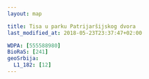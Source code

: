 ```yaml
---
layout: map

title: Tisa u parku Patrijaršijskog dvora
last_modified_at: 2018-05-23T23:37:47+02:00

WDPA: [555588980]
BioRaS: [241]
geoSrbija:
  L1_182: [12]
---
```


